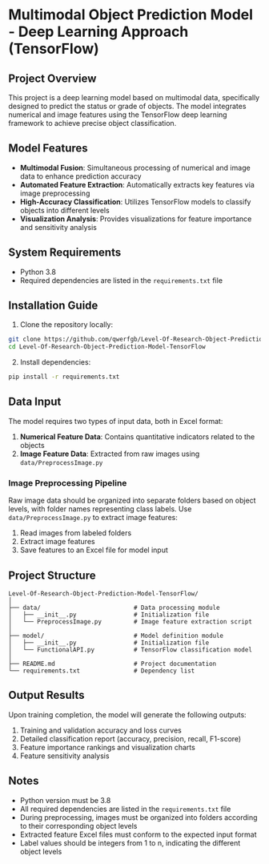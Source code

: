 # Multimodal Object Prediction Model - Deep Learning Approach (TensorFlow)

## Project Overview

This project is a deep learning model based on multimodal data, specifically designed to predict the status or grade of objects. The model integrates numerical and image features using the TensorFlow deep learning framework to achieve precise object classification.

## Model Features

- **Multimodal Fusion**: Simultaneous processing of numerical and image data to enhance prediction accuracy
- **Automated Feature Extraction**: Automatically extracts key features via image preprocessing
- **High-Accuracy Classification**: Utilizes TensorFlow models to classify objects into different levels
- **Visualization Analysis**: Provides visualizations for feature importance and sensitivity analysis

## System Requirements

- Python 3.8
- Required dependencies are listed in the `requirements.txt` file

## Installation Guide

1. Clone the repository locally:

```bash
git clone https://github.com/qwerfgb/Level-Of-Research-Object-Prediction-Model-TensorFlow.git
cd Level-Of-Research-Object-Prediction-Model-TensorFlow
```

2. Install dependencies:

```bash
pip install -r requirements.txt
```

## Data Input

The model requires two types of input data, both in Excel format:

1. **Numerical Feature Data**: Contains quantitative indicators related to the objects
2. **Image Feature Data**: Extracted from raw images using `data/PreprocessImage.py`

### Image Preprocessing Pipeline

Raw image data should be organized into separate folders based on object levels, with folder names representing class labels. Use `data/PreprocessImage.py` to extract image features:

1. Read images from labeled folders
2. Extract image features
3. Save features to an Excel file for model input

## Project Structure

```
Level-Of-Research-Object-Prediction-Model-TensorFlow/
│
├── data/                          # Data processing module
│   ├── __init__.py                # Initialization file
│   └── PreprocessImage.py         # Image feature extraction script
│
├── model/                         # Model definition module
│   ├── __init__.py                # Initialization file
│   └── FunctionalAPI.py           # TensorFlow classification model
│
├── README.md                      # Project documentation
└── requirements.txt               # Dependency list
```

## Output Results

Upon training completion, the model will generate the following outputs:

1. Training and validation accuracy and loss curves
2. Detailed classification report (accuracy, precision, recall, F1-score)
3. Feature importance rankings and visualization charts
4. Feature sensitivity analysis

## Notes

- Python version must be 3.8
- All required dependencies are listed in the `requirements.txt` file
- During preprocessing, images must be organized into folders according to their corresponding object levels
- Extracted feature Excel files must conform to the expected input format
- Label values should be integers from 1 to n, indicating the different object levels
